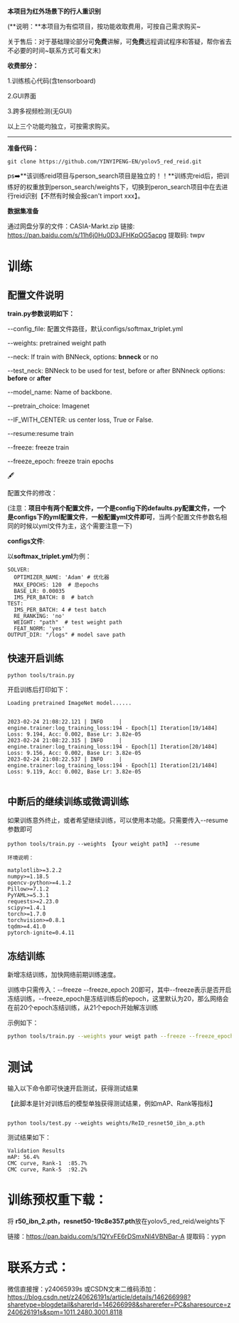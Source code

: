 **本项目为红外场景下的行人重识别**

(**说明：**本项目为有偿项目，按功能收取费用，可按自己需求购买~

关于售后：对于基础理论部分可**免费**讲解，可**免费**远程调试程序和答疑，帮你省去不必要的时间~联系方式可看文末)



**收费部分：**

1.训练核心代码(含tensorboard)

2.GUI界面

3.跨多视频检测(无GUI)

以上三个功能均独立，可按需求购买。

------

**准备代码：**

```shell
git clone https://github.com/YINYIPENG-EN/yolov5_red_reid.git
```



ps:arrow_right:**该训练reid项目与person_search项目是独立的！！**训练完reid后，把训练好的权重放到person_search/weights下，切换到peron_search项目中在去进行reid识别【不然有时候会报can't import xxx】。



**数据集准备**

通过网盘分享的文件：CASIA-Markt.zip
链接: https://pan.baidu.com/s/11h6j0Hu0D3JFHKpOG5acpg 提取码: twpv 

# 训练

## 配置文件说明

**train.py参数说明如下：**

--config_file: 配置文件路径，默认configs/softmax_triplet.yml

--weights: pretrained weight path

--neck:  If train with BNNeck, options: **bnneck** or no

--test_neck:  BNNeck to be used for test, before or after BNNneck options: **before** or **after**

--model_name: Name of backbone.

--pretrain_choice: Imagenet

--IF_WITH_CENTER: us center loss, True or False.

--resume:resume train

--freeze: freeze train

--freeze_epoch: freeze train epochs 

:fountain_pen:

配置文件的修改：

(注意：**项目中有两个配置文件，一个是config下的defaults.py配置文件，一个是configs下的yml配置文件**，**一般配置yml文件即可**，当两个配置文件参数名相同的时候以yml文件为主，这个需要注意一下)

**configs文件**:

以**softmax_triplet.yml**为例：

```
SOLVER:
  OPTIMIZER_NAME: 'Adam' # 优化器
  MAX_EPOCHS: 120  # 总epochs
  BASE_LR: 0.00035
  IMS_PER_BATCH: 8  # batch
TEST:
  IMS_PER_BATCH: 4 # test batch
  RE_RANKING: 'no'
  WEIGHT: "path"  # test weight path
  FEAT_NORM: 'yes'
OUTPUT_DIR: "/logs" # model save path
```

## 快速开启训练

```shell
python tools/train.py

```

开启训练后打印如下：

```
Loading pretrained ImageNet model......


2023-02-24 21:08:22.121 | INFO     | engine.trainer:log_training_loss:194 - Epoch[1] Iteration[19/1484] Loss: 9.194, Acc: 0.002, Base Lr: 3.82e-05
2023-02-24 21:08:22.315 | INFO     | engine.trainer:log_training_loss:194 - Epoch[1] Iteration[20/1484] Loss: 9.156, Acc: 0.002, Base Lr: 3.82e-05
2023-02-24 21:08:22.537 | INFO     | engine.trainer:log_training_loss:194 - Epoch[1] Iteration[21/1484] Loss: 9.119, Acc: 0.002, Base Lr: 3.82e-05


```



## 中断后的继续训练或微调训练

如果训练意外终止，或者希望继续训练，可以使用本功能。只需要传入--resume参数即可

```shell
python tools/train.py --weights 【your weight path】 --resume

```

```shell
环境说明：

matplotlib>=3.2.2
numpy>=1.18.5
opencv-python>=4.1.2
Pillow>=7.1.2
PyYAML>=5.3.1
requests>=2.23.0
scipy>=1.4.1
torch>=1.7.0
torchvision>=0.8.1
tqdm>=4.41.0
pytorch-ignite=0.4.11
```

## 冻结训练

新增冻结训练，加快网络前期训练速度。

训练中只需传入：--freeze    --freeze_epoch 20即可，其中--freeze表示是否开启冻结训练，--freeze_epoch是冻结训练后的epoch，这里默认为20，那么网络会在前20个epoch冻结训练，从21个epoch开始解冻训练

示例如下：

```bash
python tools/train.py --weights your weigt path --freeze --freeze_epoch 20
```



# 测试

输入以下命令即可快速开启测试，获得测试结果

【此脚本是针对训练后的模型单独获得测试结果，例如mAP、Rank等指标】
```

python tools/test.py --weights weights/ReID_resnet50_ibn_a.pth

```

测试结果如下：

```
Validation Results
mAP: 56.4%
CMC curve, Rank-1  :85.7%
CMC curve, Rank-5  :92.2%
```



#  训练预权重下载：

将 **r50_ibn_2.pth，resnet50-19c8e357.pth**放在yolov5_red_reid/weights下

链接：https://pan.baidu.com/s/1QYvFE6rDSmxNl4VBNBar-A 
提取码：yypn

# 联系方式：
微信直接搜：y24065939s
或CSDN文末二维码添加：https://blog.csdn.net/z240626191s/article/details/146266998?sharetype=blogdetail&sharerId=146266998&sharerefer=PC&sharesource=z240626191s&spm=1011.2480.3001.8118
